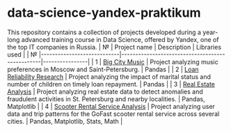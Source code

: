 # data-science-yandex-praktikum
This repository contains a collection of projects developed during a year-long advanced training course in Data Science, offered by Yandex, one of the top IT companies in Russia.
| № | Project name               | Description                                     | Libraries used |
| № |----------------------------|-------------------------------------------------|----------------|
| 1 | [Big City Music](https://github.com/boblaros/data-science-yandex-praktikum/tree/17123f819e1ea69b419044d8577d9e000622441d/music-preferences-analysis) | Project analyzing music preferences in Moscow and Saint-Petersburg. | Pandas |
| 2 | [Loan Reliability Research](https://github.com/boblaros/data-science-yandex-praktikum/tree/main/loan-reliability-research) | Project analyzing the impact of marital status and number of children on timely loan repayment. | Pandas |
| 3 | [Real Estate Analysis](https://github.com/boblaros/data-science-yandex-praktikum/tree/cdb8f36a40530411926304e4eddddcbcb824eef1/real-estate-analysis) | Project analyzing real estate data to detect anomalies and fraudulent activities in St. Petersburg and nearby localities. | Pandas, Matplotlib |
| 4 | [Scooter Rental Service Analysis](https://github.com/boblaros/data-science-yandex-praktikum/tree/main/scooter-rental-service-analysis) | Project analyzing user data and trip patterns for the GoFast scooter rental service across several cities. | Pandas, Matplotlib, Stats, Math |
